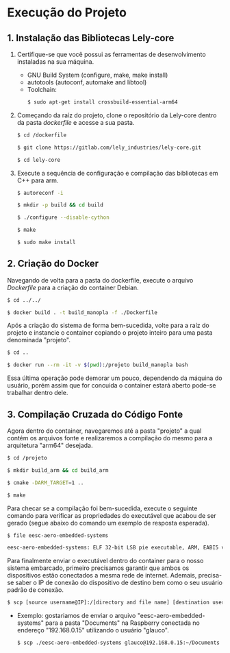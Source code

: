# Execução do Projeto

## 1. Instalação das Bibliotecas Lely-core

1. Certifique-se que você possui as ferramentas de desenvolvimento instaladas na sua máquina.

    - GNU Build System (configure, make, make install)
    - autotools (autoconf, automake and libtool)
    - Toolchain:
        ```bash
        $ sudo apt-get install crossbuild-essential-arm64
        ```

2. Começando da raíz do projeto, clone o repositório da Lely-core dentro da pasta _dockerfile_ e acesse a sua pasta.

    ```bash
    $ cd /dockerfile

    $ git clone https://gitlab.com/lely_industries/lely-core.git

    $ cd lely-core
    ```

3. Execute a sequência de configuração e compilação das bibliotecas em C++ para arm.

    ```bash
    $ autoreconf -i

    $ mkdir -p build && cd build

    $ ./configure --disable-cython

    $ make

    $ sudo make install
    ```

## 2. Criação do Docker

Navegando de volta para a pasta do dockerfile, execute o arquivo _Dockerfile_ para a criação do container Debian.

```bash
$ cd ../../

$ docker build . -t build_manopla -f ./Dockerfile
```

Após a criação do sistema de forma bem-sucedida, volte para a raíz do projeto e instancie o container copiando o projeto inteiro para uma pasta denominada "projeto".

```bash
$ cd ..

$ docker run --rm -it -v $(pwd):/projeto build_manopla bash
```

Essa última operação pode demorar um pouco, dependendo da máquina do usuário, porém assim que for concuida o container estará aberto pode-se trabalhar dentro dele.

## 3. Compilação Cruzada do Código Fonte

Agora dentro do container, navegaremos até a pasta "projeto" a qual contém os arquivos fonte e realizaremos a compilação do mesmo para a arquitetura "arm64" desejada.

```bash
$ cd /projeto

$ mkdir build_arm && cd build_arm

$ cmake -DARM_TARGET=1 ..

$ make
```

Para checar se a compilação foi bem-sucedida, execute o seguinte comando para verificar as propriedades do executável que acabou de ser gerado (segue abaixo do comando um exemplo de resposta esperada).

```bash
$ file eesc-aero-embedded-systems

eesc-aero-embedded-systems: ELF 32-bit LSB pie executable, ARM, EABI5 version 1 (GNU/Linux), dynamically linked, interpreter /lib/ld-linux-armhf.so.3, BuildID[sha1]=4b45a7d6be21fbbb5549f8df6f8c295996a03a85, for GNU/Linux 3.2.0, with debug_info, not stripped
```
Para finalmente enviar o executável dentro do container para o nosso sistema embarcado, primeiro precisamos garantir que ambos os dispositivos estão conectados a mesma rede de internet. Ademais, precisa-se saber o IP de conexão do dispositivo de destino bem como o seu usuário padrão de conexão.

```bash
$ scp [source username@IP]:/[directory and file name] [destination username@IP]:/[destination directory]
```

- Exemplo: gostariamos de enviar o arquivo "eesc-aero-embedded-systems" para a pasta "Documents" na Raspberry conectada no endereço "192.168.0.15" utilizando o usuário "glauco".

    ```bash
    $ scp ./eesc-aero-embedded-systems glauco@192.168.0.15:~/Documents
    ```
